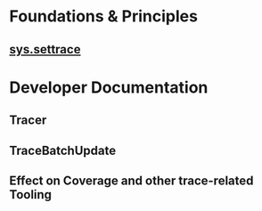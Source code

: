 # Foundations & Principles

## [sys.settrace](https://docs.python.org/3/library/sys.html#sys.settrace)


# Developer Documentation

## Tracer

## TraceBatchUpdate

## 


## Effect on Coverage and other trace-related Tooling